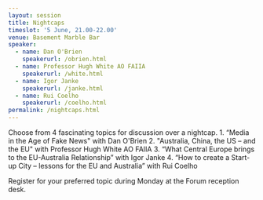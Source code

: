 ```yaml
---
layout: session
title: Nightcaps
timeslot: '5 June, 21.00-22.00'
venue: Basement Marble Bar
speaker:
  - name: Dan O'Brien
    speakerurl: /obrien.html
  - name: Professor Hugh White AO FAIIA
    speakerurl: /white.html
  - name: Igor Janke
    speakerurl: /janke.html
  - name: Rui Coelho
    speakerurl: /coelho.html
permalink: /nightcaps.html
---
```



Choose from 4 fascinating topics for discussion over a nightcap. 1. “Media in the Age of Fake News" with Dan O'Brien 2. "Australia, China, the US – and the EU" with Professor Hugh White AO FAIIA 3. “What Central Europe brings to the EU-Australia Relationship” with Igor Janke 4. “How to create a Start-up City – lessons for the EU and Australia” with Rui Coelho

Register for your preferred topic during Monday at the Forum reception desk.